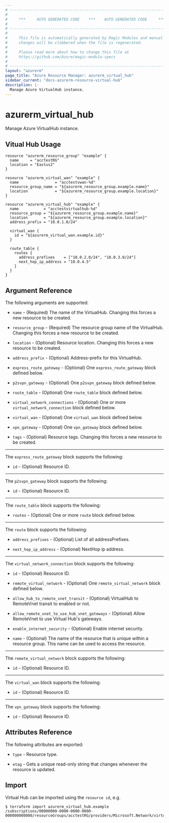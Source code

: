 ```yaml
---
# ----------------------------------------------------------------------------
#
#     ***     AUTO GENERATED CODE    ***    AUTO GENERATED CODE     ***
#
# ----------------------------------------------------------------------------
#
#     This file is automatically generated by Magic Modules and manual
#     changes will be clobbered when the file is regenerated.
#
#     Please read more about how to change this file at
#     https://github.com/Azure/magic-module-specs
#
# ----------------------------------------------------------------------------
layout: "azurerm"
page_title: "Azure Resource Manager: azurerm_virtual_hub"
sidebar_current: "docs-azurerm-resource-virtual-hub"
description: |-
  Manage Azure VirtualHub instance.
---
```


# azurerm_virtual_hub

Manage Azure VirtualHub instance.


## Vitual Hub Usage

```hcl
resource "azurerm_resource_group" "example" {
  name     = "acctestRG"
  location = "Eastus2"
}

resource "azurerm_virtual_wan" "example" {
  name                = "acctestvwan-%d"
  resource_group_name = "${azurerm_resource_group.example.name}"
  location            = "${azurerm_resource_group.example.location}"
}

resource "azurerm_virtual_hub" "example" {
  name           = "acctestvirtualhub-%d"
  resource_group = "${azurerm_resource_group.example.name}"
  location       = "${azurerm_resource_group.example.location}"
  address_prefix = "10.0.1.0/24"

  virtual_wan {
    id = "${azurerm_virtual_wan.example.id}"
  }

  route_table {
    routes {
      address_prefixes    = ["10.0.2.0/24", "10.0.3.0/24"]
      next_hop_ip_address = "10.0.4.5"
    }
  }
}
```

## Argument Reference

The following arguments are supported:

* `name` - (Required) The name of the VirtualHub. Changing this forces a new resource to be created.

* `resource_group` - (Required) The resource group name of the VirtualHub. Changing this forces a new resource to be created.

* `location` - (Optional) Resource location. Changing this forces a new resource to be created.

* `address_prefix` - (Optional) Address-prefix for this VirtualHub.

* `express_route_gateway` - (Optional) One `express_route_gateway` block defined below.

* `p2svpn_gateway` - (Optional) One `p2svpn_gateway` block defined below.

* `route_table` - (Optional) One `route_table` block defined below.

* `virtual_network_connections` - (Optional) One or more `virtual_network_connection` block defined below.

* `virtual_wan` - (Optional) One `virtual_wan` block defined below.

* `vpn_gateway` - (Optional) One `vpn_gateway` block defined below.

* `tags` - (Optional) Resource tags. Changing this forces a new resource to be created.

---

The `express_route_gateway` block supports the following:

* `id` - (Optional) Resource ID.

---

The `p2svpn_gateway` block supports the following:

* `id` - (Optional) Resource ID.

---

The `route_table` block supports the following:

* `routes` - (Optional) One or more `route` block defined below.


---

The `route` block supports the following:

* `address_prefixes` - (Optional) List of all addressPrefixes.

* `next_hop_ip_address` - (Optional) NextHop ip address.

---

The `virtual_network_connection` block supports the following:

* `id` - (Optional) Resource ID.

* `remote_virtual_network` - (Optional) One `remote_virtual_network` block defined below.

* `allow_hub_to_remote_vnet_transit` - (Optional) VirtualHub to RemoteVnet transit to enabled or not.

* `allow_remote_vnet_to_use_hub_vnet_gateways` - (Optional) Allow RemoteVnet to use Virtual Hub's gateways.

* `enable_internet_security` - (Optional) Enable internet security.

* `name` - (Optional) The name of the resource that is unique within a resource group. This name can be used to access the resource.


---

The `remote_virtual_network` block supports the following:

* `id` - (Optional) Resource ID.

---

The `virtual_wan` block supports the following:

* `id` - (Optional) Resource ID.

---

The `vpn_gateway` block supports the following:

* `id` - (Optional) Resource ID.

## Attributes Reference

The following attributes are exported:

* `type` - Resource type.

* `etag` - Gets a unique read-only string that changes whenever the resource is updated.


## Import

Virtual Hub can be imported using the `resource id`, e.g.

```shell
$ terraform import azurerm_virtual_hub.example /subscriptions/00000000-0000-0000-0000-000000000000/resourceGroups/acctestRG/providers/Microsoft.Network/virtualHubs/
```
